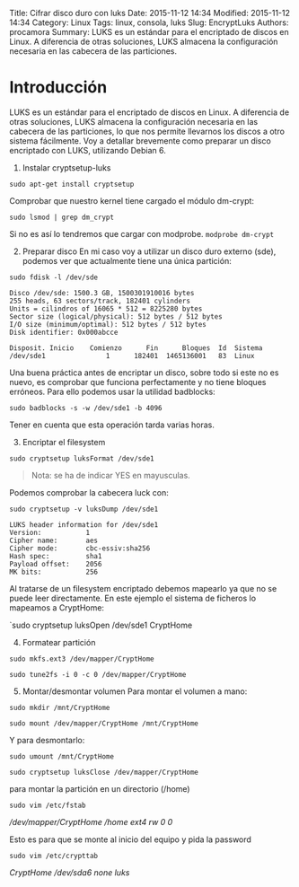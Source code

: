 ﻿---
title: 
description: 
date: 
lastmod: 
slug: 
image: "covers/linux.png"
tags:
  - 
categories:
  - Linux
---


Title: Cifrar disco duro con luks
Date: 2015-11-12 14:34
Modified: 2015-11-12 14:34
Category: Linux
Tags: linux, consola, luks
Slug: EncryptLuks
Authors: procamora
Summary: LUKS es un estándar para el encriptado de discos en Linux. A diferencia de otras soluciones, LUKS almacena la configuración necesaria en las cabecera de las particiones.

# Introducción

LUKS es un estándar para el encriptado de discos en Linux. A diferencia de otras soluciones, LUKS almacena la configuración necesaria en las cabecera de las particiones, lo que nos permite llevarnos los discos a otro sistema fácilmente.
Voy a detallar brevemente como preparar un disco encriptado con LUKS, utilizando Debian 6.


1) Instalar cryptsetup-luks

`sudo apt-get install cryptsetup`

Comprobar que nuestro kernel tiene cargado el módulo dm-crypt:

`sudo lsmod | grep dm_crypt`

Si no es así lo tendremos que cargar con modprobe. `modprobe dm-crypt`


2) Preparar disco
En mi caso voy a utilizar un disco duro externo (sde), podemos ver que actualmente tiene una única partición:

`sudo fdisk -l /dev/sde`
```
Disco /dev/sde: 1500.3 GB, 1500301910016 bytes
255 heads, 63 sectors/track, 182401 cylinders
Units = cilindros of 16065 * 512 = 8225280 bytes
Sector size (logical/physical): 512 bytes / 512 bytes
I/O size (minimum/optimal): 512 bytes / 512 bytes
Disk identifier: 0x000abcce

Disposit. Inicio    Comienzo      Fin      Bloques  Id  Sistema
/dev/sde1               1      182401  1465136001   83  Linux
```

Una buena práctica antes de encriptar un disco, sobre todo si este no es nuevo, es comprobar que funciona perfectamente y no tiene bloques erróneos. Para ello podemos usar la utilidad badblocks:

`sudo badblocks -s -w /dev/sde1 -b 4096`

Tener en cuenta que esta operación tarda varias horas.



3) Encriptar el filesystem

`sudo cryptsetup luksFormat /dev/sde1`

>Nota: se ha de indicar YES en mayusculas.

Podemos comprobar la cabecera luck con:

`sudo cryptsetup -v luksDump /dev/sde1`
```
LUKS header information for /dev/sde1
Version:           1
Cipher name:       aes
Cipher mode:       cbc-essiv:sha256
Hash spec:         sha1
Payload offset:    2056
MK bits:           256
```

Al tratarse de un filesystem encriptado debemos mapearlo ya que no se puede leer directamente. En este ejemplo el sistema de ficheros lo mapeamos a CryptHome:

`sudo cryptsetup luksOpen /dev/sde1 CryptHome



4) Formatear partición

`sudo mkfs.ext3 /dev/mapper/CryptHome`

`sudo tune2fs -i 0 -c 0 /dev/mapper/CryptHome`



5) Montar/desmontar volumen
Para montar el volumen a mano:

`sudo mkdir /mnt/CryptHome`

`sudo mount /dev/mapper/CryptHome /mnt/CryptHome`


Y para desmontarlo:

`sudo umount /mnt/CryptHome`

`sudo cryptsetup luksClose /dev/mapper/CryptHome`


para montar la partición en un directorio (/home)

`sudo vim /etc/fstab`

*/dev/mapper/CryptHome                           /home           ext4    rw                      0       0*

Esto es para que se monte al inicio del equipo y pida la password

`sudo vim /etc/crypttab`

*CryptHome       /dev/sda6       none    luks*
